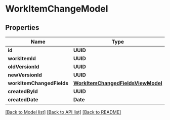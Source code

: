 # WorkItemChangeModel

## Properties
Name | Type | Description | Notes
------------ | ------------- | ------------- | -------------
**id** | **UUID** |  | 
**workItemId** | **UUID** |  | 
**oldVersionId** | **UUID** |  | 
**newVersionId** | **UUID** |  | 
**workItemChangedFields** | [**WorkItemChangedFieldsViewModel**](WorkItemChangedFieldsViewModel.md) |  | 
**createdById** | **UUID** |  | 
**createdDate** | **Date** |  | [optional] 

[[Back to Model list]](../README.md#documentation-for-models) [[Back to API list]](../README.md#documentation-for-api-endpoints) [[Back to README]](../README.md)


